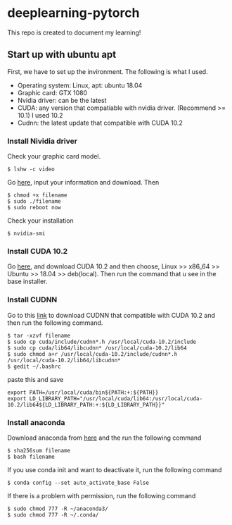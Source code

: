 # deeplearning-pytorch
This repo is created to document my learning!
## Start up with ubuntu apt
First, we have to set up the invironment. The following is what I used.
- Operating system: Linux, apt: ubuntu 18.04
- Graphic card: GTX 1080
- Nvidia driver: can be the latest
- CUDA: any version that compatiable with nvidia driver. (Recommend >= 10.1) I used 10.2
- Cudnn: the latest update that compatible with CUDA 10.2

### Install Nividia driver
Check your graphic card model.
```
$ lshw -c video
```
Go [here](https://www.nvidia.com/Download/index.aspx), input your information and download. Then
```
$ chmod +x filename
$ sudo ./filename
$ sudo reboot now
```
Check your installation
```
$ nvidia-smi
```
### Install CUDA 10.2
Go [here](https://developer.nvidia.com/cuda-downloads), and download CUDA 10.2 and then choose, Linux >> x86_64 >> Ubuntu >> 18.04 >> deb(local). Then run the command that u see in the base installer.
### Install CUDNN
Go to this [link](https://developer.nvidia.com/cudnn) to download CUDNN that compatible with CUDA 10.2 and then run the following command.
```
$ tar -xzvf filename
$ sudo cp cuda/include/cudnn*.h /usr/local/cuda-10.2/include
$ sudo cp cuda/lib64/libcudnn* /usr/local/cuda-10.2/lib64
$ sudo chmod a+r /usr/local/cuda-10.2/include/cudnn*.h /usr/local/cuda-10.2/lib64/libcudnn*
$ gedit ~/.bashrc
```
paste this and save
```
export PATH=/usr/local/cuda/bin${PATH:+:${PATH}}
export LD_LIBRARY_PATH="/usr/local/cuda/lib64:/usr/local/cuda-10.2/lib64${LD_LIBRARY_PATH:+:${LD_LIBRARY_PATH}}"
```
### Install anaconda
Download anaconda from [here](https://www.anaconda.com/products/individual#linux) and the run the following command
```
$ sha256sum filename
$ bash filename
```
If you use conda init and want to deactivate it, run the following command
```
$ conda config --set auto_activate_base False
```
If there is a problem with permission, run the following command
```
$ sudo chmod 777 -R ~/anaconda3/
$ sudo chmod 777 -R ~/.conda/
```
